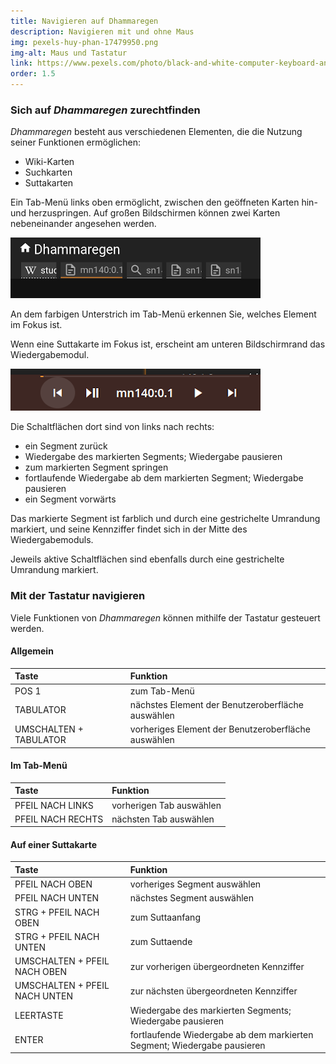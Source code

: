 ```yaml
---
title: Navigieren auf Dhammaregen
description: Navigieren mit und ohne Maus
img: pexels-huy-phan-17479950.png
img-alt: Maus und Tastatur
link: https://www.pexels.com/photo/black-and-white-computer-keyboard-and-a-mouse-17479950/
order: 1.5
---
```


### Sich auf *Dhammaregen* zurechtfinden
*Dhammaregen* besteht aus verschiedenen Elementen, die die Nutzung seiner Funktionen ermöglichen:
- Wiki-Karten
- Suchkarten
- Suttakarten

Ein Tab-Menü links oben ermöglicht, zwischen den geöffneten Karten hin- und herzuspringen. Auf großen Bildschirmen können zwei Karten nebeneinander angesehen werden.

<p><img src="img/tabs.png" class="ebt-image" alt="Bildschirmfoto von Suchfeld mit Wort Wasser und Suchbegriffen" style="width: 400px;"></p>

An dem farbigen Unterstrich im Tab-Menü erkennen Sie, welches Element im Fokus ist. 

Wenn eine Suttakarte im Fokus ist, erscheint am unteren Bildschirmrand das Wiedergabemodul.

<p><img src="img/play.png" class="ebt-image" alt="Bildschirmfoto von Wiedergabemodul" style="width: 400px;"></p>

Die Schaltflächen dort sind von links nach rechts:
- ein Segment zurück
- Wiedergabe des markierten Segments; Wiedergabe pausieren
- zum markierten Segment springen 
- fortlaufende Wiedergabe ab dem markierten Segment; Wiedergabe pausieren
- ein Segment vorwärts

Das markierte Segment ist farblich und durch eine gestrichelte Umrandung markiert, und seine Kennziffer findet sich in der Mitte des Wiedergabemoduls.

Jeweils aktive Schaltflächen sind ebenfalls durch eine gestrichelte Umrandung markiert.

### Mit der Tastatur navigieren

Viele Funktionen von *Dhammaregen* können mithilfe der Tastatur gesteuert werden. 

#### Allgemein

| Taste | Funktion |
| :---- | :---- |
| POS 1 | zum Tab-Menü |
| TABULATOR | nächstes Element der Benutzeroberfläche auswählen |
| UMSCHALTEN + TABULATOR | vorheriges Element der Benutzeroberfläche auswählen |

#### Im Tab-Menü

| Taste | Funktion |
| :---- | :---- |
| PFEIL NACH LINKS | vorherigen Tab auswählen |
| PFEIL NACH RECHTS | nächsten Tab auswählen |

#### Auf einer Suttakarte

| Taste | Funktion |
| :---- | :---- |
| PFEIL NACH OBEN | vorheriges Segment auswählen |
| PFEIL NACH UNTEN | nächstes Segment auswählen |
| STRG + PFEIL NACH OBEN | zum Suttaanfang |
| STRG + PFEIL NACH UNTEN | zum Suttaende |
| UMSCHALTEN + PFEIL NACH OBEN | zur vorherigen übergeordneten Kennziffer |
| UMSCHALTEN + PFEIL NACH UNTEN | zur nächsten übergeordneten Kennziffer |
| LEERTASTE | Wiedergabe des markierten Segments; Wiedergabe pausieren |
| ENTER | fortlaufende Wiedergabe ab dem markierten Segment; Wiedergabe pausieren |



